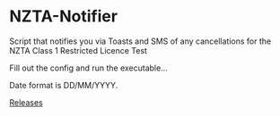 # NZTA-Notifier
Script that notifies you via Toasts and SMS of any cancellations for the NZTA Class 1 Restricted Licence Test

Fill out the config and run the executable...

Date format is DD/MM/YYYY.

[Releases](https://github.com/final-venture/NZTA-Notifier/releases)
